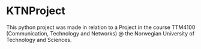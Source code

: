 # KTNProject
This python project was made in relation to a Project in the course TTM4100 (Communication, Technology and Networks) @ the Norwegian University of Technology and Sciences.
